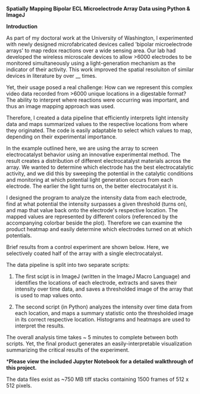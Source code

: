 **Spatially Mapping Bipolar ECL Microelectrode Array Data using Python & ImageJ**

**Introduction** 

As part of my doctoral work at the University of Washington, I experimented with newly designed microfabricated devices called 'bipolar microelectrode arrays' to map redox reactions over a wide sensing area. Our lab had developed the wireless microscale devices to allow >6000 electrodes to be monitored simultaneously using a light-generation mechanism as the indicator of their activity. This work improved the spatial resoluiton of similar devices in literature by over __ times. 


Yet, their usage posed a real challenge: How can we represent this complex video data recorded from >6000 unique locations in a digestable format? The ability to interpret where reactions were occurring was important, and thus an image mapping approach was used. 

Therefore, I created a data pipeline that efficiently interprets light intensity data and maps summarized values to the respective locations from where they originated. The code is easily adaptable to select which values to map, depending on their experimental importance. 


In the example outlined here, we are using the array to screen electrocatalyst behavior using an innovative experimental method. The result creates a distribution of different electrocatalyst materials across the array. We wanted to determine which electrode has the best electrocatalytic activity, and we did this by sweeping the potential in the catalytic conditions and monitoring at which potential light generation occurs from each electrode. The earlier the light turns on, the better electrocatalyst it is. 


I designed the program to analyze the intensity data from each electrode, find at what potential the intensity surpasses a given threshold (turns on), and map that value back onto the electrode's respective location. The mapped values are represented by different colors (referenced by the accompanying colorbar beside the plot). Therefore we can examine the product heatmap and easily determine which electrodes turned on at which potentials. 

Brief results from a control experiment are shown below. Here, we selectively coated half of the array with a single electrocatalyst.
<Brightfield of Array>
<Blank thresholded Image>
<Mapped Thresholded Image>
  

The data pipeline is split into two separate scripts: 

1. The first scipt is in ImageJ (written in the ImageJ Macro Language) and identifies the locations of each electrode, extracts and saves their intensity over time data, and saves a thresholded image of the array that is used to map values onto. 

2. The second script (in Python) analyzes the intensity over time data from each location, and maps a summary statistic onto the thresholded image in its correct respective location. Histograms and heatmaps are used to interpret the results. 


The overall analysis time takes ~ 5 minutes to complete between both scripts. Yet, the final product generates an easily-interpretable visualization summarizing the critical results of the experiment.


***Please view the included Jupyter Notebook for a detailed walkthrough of this project.**


The data files exist as ~750 MB tiff stacks containing 1500 frames of 512 x 512 pixels.


